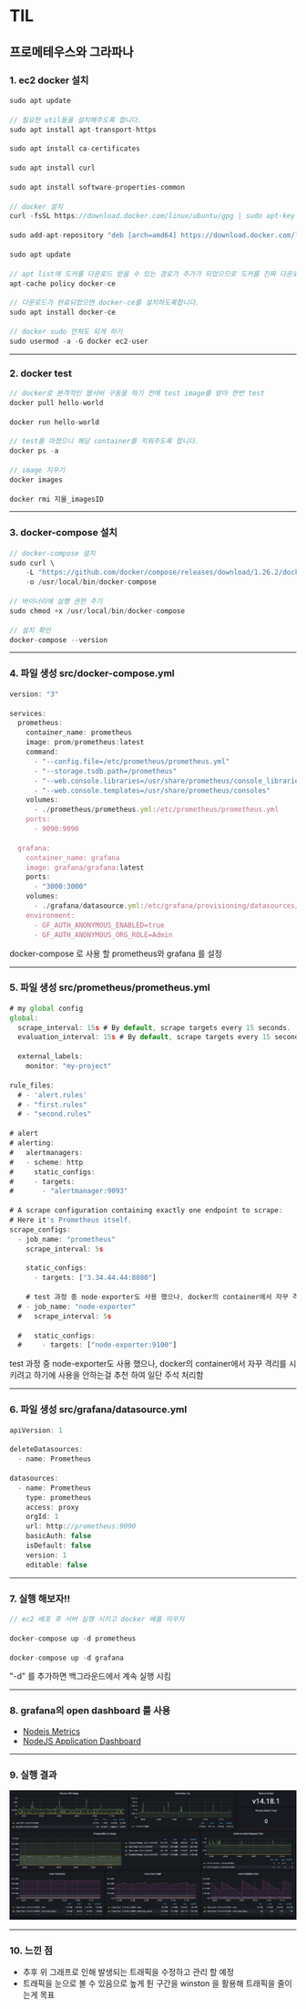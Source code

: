 # TIL

## 프로메테우스와 그라파나

### 1. ec2 docker 설치

```jsx
sudo apt update

// 필요한 util들을 설치해주도록 합니다.
sudo apt install apt-transport-https

sudo apt install ca-certificates

sudo apt install curl

sudo apt install software-properties-common

// docker 설치
curl -fsSL https://download.docker.com/linux/ubuntu/gpg | sudo apt-key add -

sudo add-apt-repository "deb [arch=amd64] https://download.docker.com/linux/ubuntu bionic stable"

sudo apt update

// apt list에 도커를 다운로드 받을 수 있는 경로가 추가가 되었으므로 도커를 진짜 다운로드
apt-cache policy docker-ce

// 다운로드가 완료되었으면 docker-ce를 설치하도록합니다.
sudo apt install docker-ce

// docker sudo 안쳐도 되게 하기
sudo usermod -a -G docker ec2-user
```

---

### 2. docker test

```jsx
// docker로 본격적인 웹서버 구동을 하기 전에 test image를 받아 한번 test
docker pull hello-world

docker run hello-world

// test를 마쳤으니 해당 container를 지워주도록 합니다.
docker ps -a

// image 지우기
docker images

docker rmi 지울_imagesID
```

---

### 3. docker-compose 설치

```jsx
// docker-compose 설치
sudo curl \
    -L "https://github.com/docker/compose/releases/download/1.26.2/docker-compose-$(uname -s)-$(uname -m)" \
    -o /usr/local/bin/docker-compose

// 바이너리에 실행 권한 주기
sudo chmod +x /usr/local/bin/docker-compose

// 설치 확인
docker-compose --version
```

---

### 4. 파일 생성 src/docker-compose.yml

```jsx
version: "3"

services:
  prometheus:
    container_name: prometheus
    image: prom/prometheus:latest
    command:
      - "--config.file=/etc/prometheus/prometheus.yml"
      - "--storage.tsdb.path=/prometheus"
      - "--web.console.libraries=/usr/share/prometheus/console_libraries"
      - "--web.console.templates=/usr/share/prometheus/consoles"
    volumes:
      - ./prometheus/prometheus.yml:/etc/prometheus/prometheus.yml
    ports:
      - 9090:9090

  grafana:
    container_name: grafana
    image: grafana/grafana:latest
    ports:
      - "3000:3000"
    volumes:
      - ./grafana/datasource.yml:/etc/grafana/provisioning/datasources/datasource.yml
    environment:
      - GF_AUTH_ANONYMOUS_ENABLED=true
      - GF_AUTH_ANONYMOUS_ORG_ROLE=Admin
```

docker-compose 로 사용 할 prometheus와 grafana 를 설정

---

### 5. 파일 생성 src/prometheus/prometheus.yml

```jsx
# my global config
global:
  scrape_interval: 15s # By default, scrape targets every 15 seconds.
  evaluation_interval: 15s # By default, scrape targets every 15 seconds.

  external_labels:
    monitor: "my-project"

rule_files:
  # - 'alert.rules'
  # - "first.rules"
  # - "second.rules"

# alert
# alerting:
#   alertmanagers:
#   - scheme: http
#     static_configs:
#     - targets:
#       - "alertmanager:9093"

# A scrape configuration containing exactly one endpoint to scrape:
# Here it's Prometheus itself.
scrape_configs:
  - job_name: "prometheus"
    scrape_interval: 5s

    static_configs:
      - targets: ["3.34.44.44:8080"]

	# test 과정 중 node-exporter도 사용 했으나, docker의 container에서 자꾸 격리를 시키려고 하기에 사용을 안하는걸 추천 하여 일단 주석 처리함
  # - job_name: "node-exporter"
  #   scrape_interval: 5s

  #   static_configs:
  #     - targets: ["node-exporter:9100"]
```

test 과정 중 node-exporter도 사용 했으나, docker의 container에서 자꾸 격리를 시키려고 하기에 사용을 안하는걸 추천 하여 일단 주석 처리함

---

### 6. 파일 생성 src/grafana/datasource.yml

```jsx
apiVersion: 1

deleteDatasources:
  - name: Prometheus

datasources:
  - name: Prometheus
    type: prometheus
    access: proxy
    orgId: 1
    url: http://prometheus:9090
    basicAuth: false
    isDefault: false
    version: 1
    editable: false
```

---

### 7. 실행 해보자!!

```jsx
// ec2 배포 후 서버 실행 시키고 docker 배를 띄우자

docker-compose up -d prometheus

docker-compose up -d grafana
```

"-d" 를 추가하면 백그라운드에서 계속 실행 시킴

---

### 8. grafana의 open dashboard 를 사용

- [Nodejs Metrics](https://grafana.com/grafana/dashboards/11956)
- [NodeJS Application Dashboard](https://grafana.com/grafana/dashboards/11159)

---

### 9. 실행 결과

![grafana_실행화면.png](grafana_실행화면.png)

---

### 10. 느낀 점

- 추후 위 그래프로 인해 발생되는 트래픽을 수정하고 관리 할 예정
- 트래픽을 눈으로 볼 수 있음으로 높게 튄 구간을 winston 을 활용해 트래픽을 줄이는게 목표
